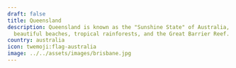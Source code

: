 ```yaml
---
draft: false
title: Queensland
description: Queensland is known as the "Sunshine State" of Australia, with its
  beautiful beaches, tropical rainforests, and the Great Barrier Reef. 🏖️🌴
country: australia
icon: twemoji:flag-australia
image: ../../assets/images/brisbane.jpg
---
```

